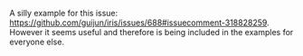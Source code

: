 A silly example for this issue: https://github.com/guijun/iris/issues/688#issuecomment-318828259.
However it seems useful and therefore is being included in the examples for everyone else.